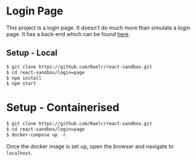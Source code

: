 # Login Page

This project is a login page. It doesn't do much more than simulate a login page. It has a back-end which can be found [here](https://github.com/Raelr/crystal-sandbox).

## Setup - Local

```bash
$ git clone https://github.com/Raelr/react-sandbox.git
$ cd react-sandbox/login=page
$ npm install
$ npm start
```

# Setup - Containerised

```bash
$ git clone https://github.com/Raelr/react-sandbox.git
$ cd react-sandbox/login=page
$ docker-compose up -d
```

Once the docker image is set up, open the browser and navigate to `localhost`. 
